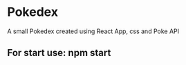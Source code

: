 # Pokedex
A small Pokedex created using React App, css and Poke API

## For start use: npm start 


